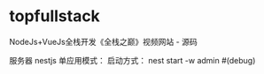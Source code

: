 # topfullstack
NodeJs+VueJs全栈开发《全栈之巅》视频网站 - 源码

服务器 nestjs 单应用模式：
启动方式：
nest start -w admin #(debug)
